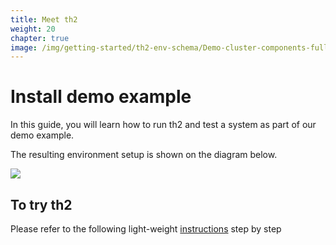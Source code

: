```yaml
---
title: Meet th2
weight: 20
chapter: true
image: /img/getting-started/th2-env-schema/Demo-cluster-components-full-schema.drawio.png
---
```


# Install demo example

In this guide, you will learn how to run th2 and test a system as part of our demo example.

The resulting environment setup is shown on the diagram below.

![](/img/getting-started/th2-env-schema/Demo-cluster-components-full-schema.drawio.png)

## To try th2
Please refer to the following  light-weight [instructions](./meet-th2/step-1) step by step

